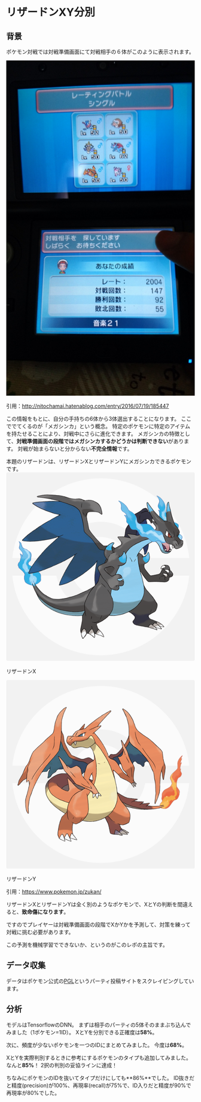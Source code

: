 # リザードンXY分別
## 背景
ポケモン対戦では対戦準備画面にて対戦相手の６体がこのように表示されます。

![対戦画面](/img/battle_screen.jpg)

引用：http://nitochamai.hatenablog.com/entry/2016/07/19/185447

この情報をもとに、自分の手持ちの6体から3体選出することになります。
ここででてくるのが「メガシンカ」という概念。
特定のポケモンに特定のアイテムを持たせることにより、対戦中にさらに進化できます。
メガシンカの特徴として、**対戦準備画面の段階ではメガシンカするかどうかは判断できない**があります。
対戦が始まらないと分からない**不完全情報**です。

本題のリザードンは、リザードンXとリザードンYにメガシンカできるポケモンです。
![リザードンX](/img/charizard_x.png)

リザードンX

![リザードンY](/img/charizard_y.png)

リザードンY

引用：https://www.pokemon.jp/zukan/

リザードンXとリザードンYは全く別のようなポケモンで、XとYの判断を間違えると、**致命傷になります**。

ですのでプレイヤーは対戦準備画面の段階でXかYかを予測して、対策を練って対戦に挑む必要があります。

この予測を機械学習でできないか、というのがこのレポの主旨です。

## データ収集
データはポケモン公式の[PGL](https://3ds.pokemon-gl.com/rentalteam/usum/search)というパーティ投稿サイトをスクレイピングしています。

## 分析
モデルはTensorflowのDNN。
まずは相手のパーティの5体そのままぶち込んでみました（1ポケモン=1ID）。
XとYを分別できる正確度は**58%**。

次に、頻度が少ないポケモンを一つのIDにまとめてみました。
今度は**68%**。

XとYを実際判別するときに参考にするポケモンのタイプも追加してみました。
なんと**85%**！
2択の判別の妥協ラインに達成！

ちなみにポケモンのIDを抜いてタイプだけにしても**86%**でした。
ID抜きだと精度(precision)が100%、再現率(recall)が75%で、ID入りだと精度が90%で再現率が80%でした。
